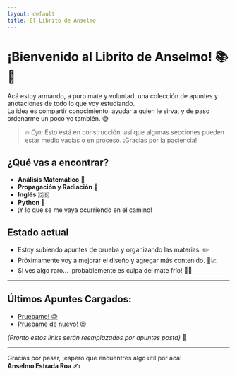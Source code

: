 ```yaml
---
layout: default
title: El Librito de Anselmo
---
```


# ¡Bienvenido al Librito de Anselmo! 📚🧉

Acá estoy armando, a puro mate y voluntad, una colección de apuntes y anotaciones de todo lo que voy estudiando.  
La idea es compartir conocimiento, ayudar a quien le sirva, y de paso ordenarme un poco yo también. 😅

> 🔥 *Ojo:* Esto está en construcción, así que algunas secciones pueden estar medio vacías o en proceso. ¡Gracias por la paciencia!

## ¿Qué vas a encontrar?

- **Análisis Matemático** 🧠
- **Propagación y Radiación** 📡
- **Inglés** 🇬🇧
- **Python** 🐍
- ¡Y lo que se me vaya ocurriendo en el camino!

## Estado actual

- Estoy subiendo apuntes de prueba y organizando las materias. ✏️
- Próximamente voy a mejorar el diseño y agregar más contenido. 🎨📈
- Si ves algo raro... ¡probablemente es culpa del mate frío! 🧉😂

---

## Últimos Apuntes Cargados:

- [Pruebame! 😉](prueba/prueba001.html)
- [Pruebame de nuevo! 😉](prueba/prueba002.html)

_(Pronto estos links serán reemplazados por apuntes posta)_ 🚀

---

Gracias por pasar, ¡espero que encuentres algo útil por acá!  
**Anselmo Estrada Roa** ✍️
